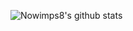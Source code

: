 ![Nowimps8's github stats](https://github-readme-stats.vercel.app/api?username=nowimps8&show_icons=true&theme=bear)
